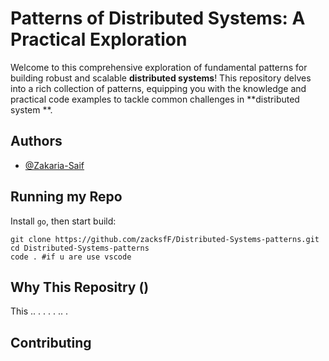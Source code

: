 
# Patterns of Distributed Systems: A Practical Exploration 

Welcome to this comprehensive exploration of fundamental patterns for building robust and scalable **distributed systems**! This repository delves into a rich collection of patterns, equipping you with the knowledge and practical code examples to tackle common challenges in **distributed system **.

## Authors

- [@Zakaria-Saif](https://github.com/zacksfF/)

## Running my Repo
Install `go`, then start build:

```
git clone https://github.com/zacksfF/Distributed-Systems-patterns.git
cd Distributed-Systems-patterns
code . #if u are use vscode
```

## Why This Repositry ()
This  .. . . . . ..  .

## Contributing
